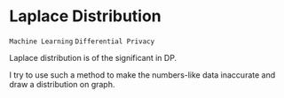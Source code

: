 # Laplace Distribution

`Machine Learning` `Differential Privacy`

Laplace distribution is of the significant in DP.

I try to use such a method to make the numbers-like data inaccurate and draw a distribution on graph.
